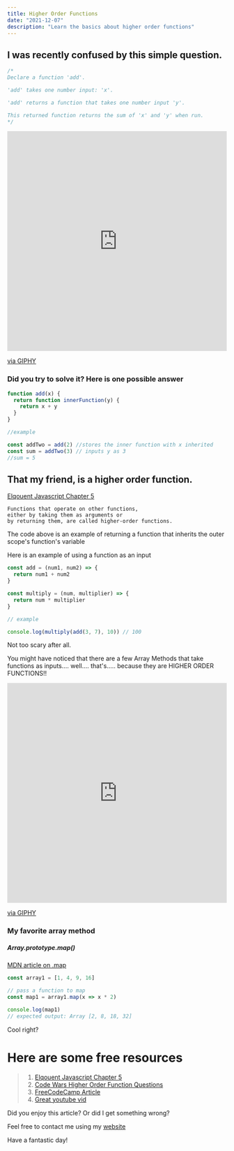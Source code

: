 ```yaml
---
title: Higher Order Functions
date: "2021-12-07"
description: "Learn the basics about higher order functions"
---
```


## I was recently confused by this simple question.

```js
/*
Declare a function 'add'.

'add' takes one number input: 'x'.

'add' returns a function that takes one number input 'y'.

This returned function returns the sum of 'x' and 'y' when run.
*/
```

<div style="width:100%;height:0;padding-bottom:100%;position:relative;"><iframe src="https://giphy.com/embed/FcuiZUneg1YRAu1lH2" width="100%" height="100%" style="position:absolute" frameBorder="0" class="giphy-embed" allowFullScreen></iframe></div><p><a href="https://giphy.com/gifs/sunnyfxx-always-sunny-iasip-its-FcuiZUneg1YRAu1lH2">via GIPHY</a></p>

### Did you try to solve it? Here is one possible answer

```js
function add(x) {
  return function innerFunction(y) {
    return x + y
  }
}

//example

const addTwo = add(2) //stores the inner function with x inherited
const sum = addTwo(3) // inputs y as 3
//sum = 5
```

## That my friend, is a higher order function.

[Elqouent Javascript Chapter 5](https://eloquentjavascript.net/05_higher_order.html "EJS")

    Functions that operate on other functions,
    either by taking them as arguments or
    by returning them, are called higher-order functions.

The code above is an example of returning a function that inherits the outer scope's function's variable

Here is an example of using a function as an input

```js
const add = (num1, num2) => {
  return num1 + num2
}

const multiply = (num, multiplier) => {
  return num * multiplier
}

// example

console.log(multiply(add(3, 7), 10)) // 100
```

Not too scary after all.

You might have noticed that there are a few Array Methods that take functions as inputs.... well....
that's.....
because they are HIGHER ORDER FUNCTIONS!!

<div style="width:100%;height:0;padding-bottom:100%;position:relative;"><iframe src="https://giphy.com/embed/51UpqfGlFF0hjHzecq" width="100%" height="100%" style="position:absolute" frameBorder="0" class="giphy-embed" allowFullScreen></iframe></div><p><a href="https://giphy.com/gifs/latelateshow-shocked-wake-up-james-corden-51UpqfGlFF0hjHzecq">via GIPHY</a></p>

### My favorite array method

##### Array.prototype.map()

[MDN article on .map](https://developer.mozilla.org/en-US/docs/Web/JavaScript/Reference/Global_Objects/Array/map "MDN")

```js
const array1 = [1, 4, 9, 16]

// pass a function to map
const map1 = array1.map(x => x * 2)

console.log(map1)
// expected output: Array [2, 8, 18, 32]
```

Cool right?

# Here are some free resources

> 1. [Elqouent Javascript Chapter 5](https://eloquentjavascript.net/05_higher_order.html "EJS")
> 2. [Code Wars Higher Order Function Questions](https://www.codewars.com/collections/higher-order-functions "code wars")
> 3. [FreeCodeCamp Article](https://www.freecodecamp.org/news/a-quick-intro-to-higher-order-functions-in-javascript-1a014f89c6b/ "freeCodeCamp")
> 4. [Great youtube vid](https://www.youtube.com/watch?v=BMUiFMZr7vk "youtube")

Did you enjoy this article? Or did I get something wrong?

Feel free to contact me using my [website](https://zstone.dev "zach's website")

Have a fantastic day!
